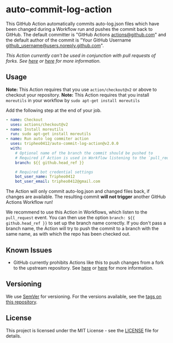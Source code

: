 # auto-commit-log-action

This GitHub Action automatically commits auto-log.json files which have been changed during a Workflow run and pushes the commit back to GitHub.
The default committer is "GitHub Actions <actions@github.com>" and the default author of the commit is "Your GitHub Username <github_username@users.noreply.github.com>".

*This Action currently can't be used in conjunction with pull requests of forks. See [here](https://github.com/tripheo0412/auto-commit-log-action/issues/25) or [here](https://github.community/t5/GitHub-Actions/Actions-not-working-correctly-for-forks/td-p/35545) for more information.*

## Usage

**Note:** This Action requires that you use `action/checkout@v2` or above to checkout your repository.
**Note:** This Action requires that you install `moreutils` in your workflow by ```sudo apt-get install moreutils```

Add the following step at the end of your job.

```yaml
- name: Checkout
  uses: actions/checkout@v2
- name: Install moreutils
  run: sudo apt-get install moreutils
- name: Run auto log commiter action  
  uses: tripheo0412/auto-commit-log-action@v2.0.0
  with:
    # Optional name of the branch the commit should be pushed to
    # Required if Action is used in Workflow listening to the `pull_request` event
    branch: ${{ github.head_ref }}

    # Required bot credential settings
    bot_user_name: Tripheo0412
    bot_user_email: tripheo0412@gmail.com
```

The Action will only commit auto-log.json and changed files back, if changes are available. The resulting commit **will not trigger** another GitHub Actions Workflow run!

We recommend to use this Action in Workflows, which listen to the `pull_request` event. You can then use the option `branch: ${{ github.head_ref }}` to set up the branch name correctly.
If you don't pass a branch name, the Action will try to push the commit to a branch with the same name, as with which the repo has been checked out.

## Known Issues

- GitHub currently prohibits Actions like this to push changes from a fork to the upstream repository. See [here](https://github.com/tripheo0412/auto-commit-log-action/issues/25) or [here](https://github.community/t5/GitHub-Actions/Actions-not-working-correctly-for-forks/td-p/35545) for more information.

## Versioning

We use [SemVer](http://semver.org/) for versioning. For the versions available, see the [tags on this repository](https://github.com/tripheo0412/auto-commit-log-action/tags).

## License

This project is licensed under the MIT License - see the [LICENSE](https://github.com/tripheo0412/auto-commit-log-action/blob/master/LICENSE) file for details.
